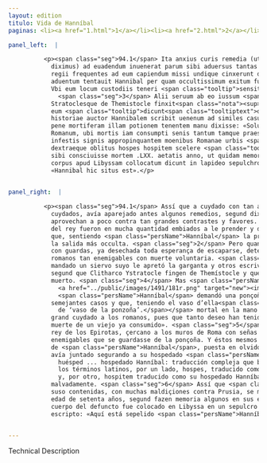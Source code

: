 ```yaml
---
layout: edition
titulo: Vida de Hanníbal
paginas: <li><a href="1.html">1</a></li><li><a href="2.html">2</a></li><li><a href="3.html">3</a></li><li><a href="4.html">4</a></li><li><a href="5.html">5</a></li><li><a href="6.html">6</a></li><li><a href="7.html">7</a></li><li><a href="8.html">8</a></li><li><a href="9.html">9</a></li><li><a href="10.html">10</a></li><li><a href="11.html">11</a></li><li><a href="12.html">12</a></li><li><a href="13.html">13</a></li><li><a href="14.html">14</a></li><li><a href="15.html">15</a></li><li><a href="16.html">16</a></li><li><a href="17.html">17</a></li><li><a href="18.html">18</a></li><li><a href="19.html">19</a></li><li><a href="20.html">20</a></li><li><a href="21.html">21</a></li><li><a href="22.html">22</a></li><li><a href="23.html">23</a></li><li><a href="24.html">24</a></li><li><a href="25.html">25</a></li><li><a href="26.html">26</a></li><li><a href="27.html">27</a></li><li><a href="28.html">28</a></li><li><a href="29.html">29</a></li><li><a href="30.html">30</a></li><li><a href="31.html">31</a></li><li><a href="32.html">32</a></li><li><a href="33.html">33</a></li><li><a href="34.html">34</a></li><li><a href="35.html">35</a></li><li><a href="36.html">36</a></li><li><a href="37.html">37</a></li><li><a href="38.html">38</a></li><li><a href="39.html">39</a></li><li><a href="40.html">40</a></li><li><a href="41.html">41</a></li><li><a href="42.html">42</a></li><li><a href="43.html">43</a></li><li><a href="44.html">44</a></li><li><a href="45.html">45</a></li><li><a href="46.html">46</a></li><li><a href="47.html">47</a></li><li><a href="48.html">48</a></li><li><a href="49.html">49</a></li><li><a href="50.html">50</a></li><li><a href="51.html">51</a></li><li><a href="52.html">52</a></li><li><a href="53.html">53</a></li><li><a href="54.html">54</a></li><li><a href="55.html">55</a></li><li><a href="56.html">56</a></li><li><a href="57.html">57</a></li><li><a href="58.html">58</a></li><li><a href="59.html">59</a></li><li><a href="60.html">60</a></li><li><a href="61.html">61</a></li><li><a href="62.html">62</a></li><li><a href="63.html">63</a></li><li><a href="64.html">64</a></li><li><a href="65.html">65</a></li><li><a href="66.html">66</a></li><li><a href="67.html">67</a></li><li><a href="68.html">68</a></li><li><a href="69.html">69</a></li><li><a href="70.html">70</a></li><li><a href="71.html">71</a></li><li><a href="72.html">72</a></li><li><a href="73.html">73</a></li><li><a href="74.html">74</a></li><li><a href="75.html">75</a></li><li><a href="76.html">76</a></li><li><a href="77.html">77</a></li><li><a href="78.html">78</a></li><li><a href="79.html">79</a></li><li><a href="80.html">80</a></li><li><a href="81.html">81</a></li><li><a href="82.html">82</a></li><li><a href="83.html">83</a></li><li><a href="84.html">84</a></li><li><a href="85.html">85</a></li><li><a href="86.html">86</a></li><li><a href="87.html">87</a></li><li><a href="88.html">88</a></li><li><a href="89.html">89</a></li><li><a href="90.html">90</a></li><li><a href="91.html">91</a></li><li><a href="92.html">92</a></li><li><a href="93.html">93</a></li><li><a href="94.html">94</a></li><li><a href="95.html">95</a></li><li><a href="96.html">96</a></li>

panel_left:  |

          <p><span class="seg">94.1</span> Ita anxius curis remedia (ut supra
            diximus) ad euadendum inuenerat parum sibi aduersus tantas opes profutura. Cum milites
            regii frequentes ad eum capiendum missi undique cinxerunt domum, ad primum eorum
            aduentum tentauit Hannibal per quam occultissimum exitum fugam capessere. <span class="seg">2</span>
            Vbi eum locum custodiis teneri <span class="tooltip">sensit<span class="tooltiptext">censit <span class="siglas">E r s</span> </span></span> omni spe euadendi abiecta, statuit morte uoluntaria Romanorum manus effugere.
              <span class="seg">3</span> Alii seruum ab eo iussum <span class="tooltip">compressa<span class="tooltiptext">comprehensa <span class="siglas">U</span> </span></span> gula spiritum interclusisse tradunt. Quidam sanguinem tauri, sicut Clitarchus
            Stratoclesque de Themistocle finxit<span class="nota"><sup>41</sup><span class="texto_nota">Plutarco, Them. XXXI.</span></span>, bibisse
            eum <span class="tooltip">dicunt<span class="tooltiptext">dicetur <span class="siglas">r s</span> </span></span> atque eo potu mortuum concidisse. <span class="seg">4</span> Liuius autem locupletissimus
            historiae auctor Hannibalem scribit uenenum ad similes casus praeparatum poposcisse et
            pene mortiferam illam potionem tenentem manu dixisse: «Soluamus ingenti cura populum
            Romanum, ubi mortis iam consumpti senis tantum tamque praesens desiderium tenet»<span class="nota"><sup>42</sup><span class="texto_nota">Livio XXXIX, 54.</span></span>. <span class="seg">5</span> Romani patres Pyrrhum Epirotarum regem
            infestis signis appropinquantem moenibus Romanae urbis <span class="tooltip">a ueneno<span class="tooltiptext"><span class="om"><i>om. </i></span> <span class="siglas">S</span> </span></span> monuerunt, ut caueret. Hi auctores fuere, ut regiae dignitatis uinctaeque
            dextraeque oblitus hospes hospitem scelere <span class="tooltip">prodiret<span class="tooltiptext">proderet <span class="siglas">F M N P R S U W r s</span> </span></span>. <span class="seg">6</span> His dictis regem Prusiam multis execrationibus detestatum ueneno
            sibi consciuisse mortem .LXX. aetatis anno, ut quidam memoriae prodiderunt. Defuncti
            corpus apud Libyssam collocatum dicunt in lapideo sepulchro, in quo scriptum fuit:
            «Hannibal hic situs est».</p>
        

panel_right:  |

          <p><span class="seg">94.1</span> Assí que a cuydado con tan ansiosos
            cuydados, avía aparejado antes algunos remedios, segund diximos, para se fuyr, que le
            aprovechan a poco contra tan grandes contrastes y favores. Ca los guerreros de la guarda
            del rey fueron en mucha quantidad embiados a le prender y de tal manera çercaron la casa
            que, sentiendo <span class="persName">Hanníbal</span> la primera llegada d’ellos, tentó fuyr por
            la salida más occulta. <span class="seg">2</span> Pero quan conosçió que aquel logar estava occupado
            con guardas, ya desechada toda esperança de escaparse, determinó fuyr las manos de los
            romanos tan enemigables con muerte voluntaria. <span class="seg">3</span> Dizen algunos que por su
            mandado un siervo suyo le apretó la garganta y otros escriven que bevió sangre de toro,
            segund que Clitharco Ystratocle fingen de Themístocle y que con aquel bebraje cayó
            muerto. <span class="seg">4</span> Mas <span class="persName">Livio</span> , muy mucho rico auctor de historia,
              <a href="../public/images/1491/181r.png" target="new"><img class="facs" src="{site.url}/Vitae/public/images/facs_icon.jpg"/></a>[181r,b] escrive que
              <span class="persName">Hanníbal</span> demandó una ponçoña que tenía él apparejada para
            semejantes casos y que, teniendo el vaso d’ella<span class="nota"><sup>34</sup><span class="texto_nota">vaso d’ella: en el sentido
              de ‘vaso de la ponzoña’.</span></span> mortal en la mano para la bever, dixo: «Quitemos tan
            grand cuydado a los romanos, pues que tanto deseo han tenido y al presente tienen de la
            muerte de un viejo ya consumido». <span class="seg">5</span> Los padres romanos amonestaron a Pyrrho,
            rey de los Epirotas, çercano a los muros de Roma con señas
            enemigables que se guardasse de la ponçoña. Y éstos mesmos causaron que Prusia, huésped
            de <span class="persName">Hanníbal</span>, puesta en olvido la dignidad real y la diestra que
            avía juntado segurando a su hospedado <span class="persName">Hanníbal</span><span class="nota"><sup>35</sup><span class="texto_nota">Prusia,
              huésped ... hospedado Hanníbal: traducción compleja que busca explicitar y diferenciar
              los términos latinos, por un lado, hospes, traducido como Prusia, huésped de Hanníbal
              y, por otro, hospitem traducido como su hospedado Hanníbal.</span></span> le entregasse
            malvadamente. <span class="seg">6</span> Assí que <span class="persName">Hanníbal</span>, dichas las palabras
            suso contenidas, con muchas maldiçiones contra Prusia, se mató con aquella ponçoña de
            edad de setenta años, segund fazen memoria algunos en sus escripturas. Y dizen qu’el
            cuerpo del defuncto fue colocado en Libyssa en un sepulcro de marmor, en que estava
            escripto: «Aquí está sepelido <span class="persName">Hanníbal</span>».</p>
        

---
```


Technical Description 